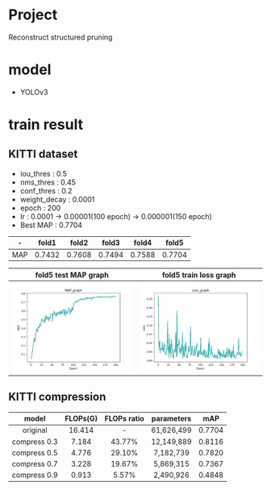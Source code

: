 # Project
Reconstruct structured pruning

# model
* YOLOv3

# train result
## KITTI dataset
* iou_thres : 0.5
* nms_thres : 0.45
* conf_thres : 0.2
* weight_decay : 0.0001
* epoch : 200
* lr : 0.0001 -> 0.00001(100 epoch) -> 0.000001(150 epoch)
* Best MAP : 0.7704

|-|fold1|fold2|fold3|fold4|fold5|
|:--:|:--:|:--:|:--:|:--:|:--:|
|MAP|0.7432|0.7608|0.7494|0.7588|0.7704|

|fold5 test MAP graph|fold5 train loss graph|
|:--:|:--:|
|![test_graph](/KITTI/train_result/original_5/graph/yolov3_test_MAP_graph_fold5.png)|![train_loss](/KITTI/train_result/original_5/graph/yolov3_train_loss_graph_fold5.png)|

## KITTI compression
|model|FLOPs(G)|FLOPs ratio|parameters|mAP|
|:--:|:--:|:--:|:--:|:--:|
|original|16.414|-|61,626,499|0.7704|
|compress 0.3|7.184|43.77%|12,149,889|0.8116|
|compress 0.5|4.776|29.10%|7,182,739|0.7820|
|compress 0.7|3.228|19.67%|5,869,315|0.7367|
|compress 0.9|0.913|5.57%|2,490,926|0.4848|